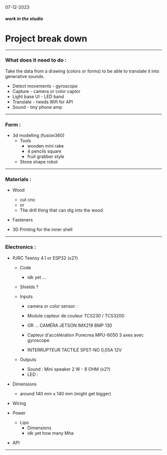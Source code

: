 07-12-2023
##### work in the studio

# Project break down
---
### What does it need to do :

Take the data from a drawing (colors or forms) to be able to translate it into generative sounds.

- Detect movements - gyroscope
- Capture - camera or color captor
- Light base UI - LED band
- Translate - needs Wifi for API
- Sound - tiny phone amp

---
### Form :
- 3d modelling (fusion360)
  - Tools
       - wooden mini rake
       - 4 pencils square
       - fruit grabber style 
   - Stone shape robot

---
### Materials :

- Wood
   - cut cnc
   - or
   - The drill thing that can dig into the wood

- Fasteners

- 3D Printing for the inner shell
   
---
### Electronics : 

- PJRC Teensy 4.1 or ESP32 (x2?)

   - Code
      - idk yet ...

   - Shields ?

   - Inputs
     - camera or color sensor : 

     - Module capteur de couleur TCS230 / TCS3200
     - OR ... CAMÉRA JETSON IMX219 8MP 130

     - Capteur d'accélération Purecrea MPU-6050 3 axes avec gyroscope

     - INTERRUPTEUR TACTILE SPST-NO 0,05A 12V

   - Outputs
     - Sound : Mini speaker 2 W - 8 OHM (x2?)
     - LED : 

- Dimensions 
     - around 140 mm x 140 mm (might get bigger)

- Wiring

- Power
    - Lipo
       - Dimensions
       - idk yet how many Mha

- API 


---